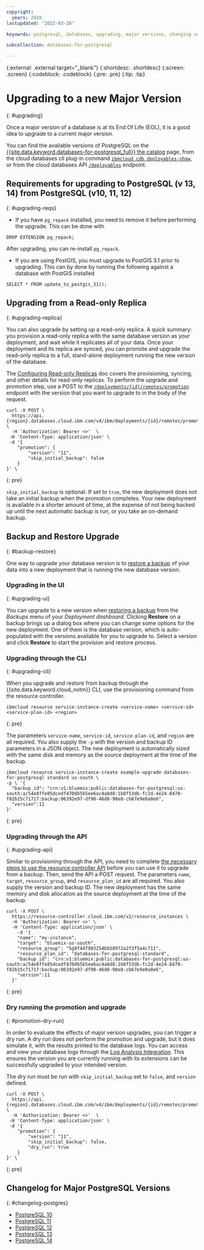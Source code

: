 ```yaml
---
copyright:
  years: 2020
lastupdated: "2022-03-28"

keyowrds: postgresql, databases, upgrading, major versions, changing versions

subcollection: databases-for-postgresql

---
```


{:external: .external target="_blank"}
{:shortdesc: .shortdesc}
{:screen: .screen}
{:codeblock: .codeblock}
{:pre: .pre}
{:tip: .tip}

# Upgrading to a new Major Version
{: #upgrading}

Once a major version of a database is at its End Of Life (EOL), it is a good idea to upgrade to a current major version. 

You can find the available versions of PostgreSQL on the [{{site.data.keyword.databases-for-postgresql_full}} the catalog](https://cloud.ibm.com/catalog/databases-for-postgresql) page, from the cloud databases cli plug-in command [`ibmcloud cdb deployables-show`](/docs/databases-cli-plugin?topic=databases-cli-plugin-cdb-reference#deployables-show), or from the cloud databases API [`/deployables`](https://cloud.ibm.com/apidocs/cloud-databases-api#get-all-deployable-databases) endpoint.

## Requirements for upgrading to PostgreSQL (v 13, 14) from PostgreSQL (v10, 11, 12)
{: #upgrading-reqs}

- If you have `pg_repack` installed, you need to remove it before performing the upgrade. This can be done with 

```shell
DROP EXTENSION pg_repack; 
```

After upgrading, you can re-install `pg_repack`.

- If you are using PostGIS, you must upgrade to PostGIS 3.1 prior to upgrading. This can by done by running the following against a database with PostGIS installed 

```shell
SELECT * FROM update_to_postgis_31();
```

## Upgrading from a Read-only Replica
{: #upgrading-replica}

You can also upgrade by setting up a read-only replica. A quick summary: you provision a read-only replica with the same database version as your deployment, and wait while it replicates all of your data. Once your deployment and its replica are synced, you can promote and upgrade the read-only replica to a full, stand-alone deployment running the new version of the database.

The [Configuring Read-only Replicas](/docs/databases-for-postgresql?topic=databases-for-postgresql-read-only-replicas) doc covers the provisioning, syncing, and other details for read-only replicas. To perform the upgrade and promotion step, use a POST to the [`/deployments/{id}/remotes/promotion`](https://cloud.ibm.com/apidocs/cloud-databases-api#promote-read-only-replica-to-a-full-deployment) endpoint with the version that you want to upgrade to in the body of the request.
```curl
curl -X POST \
  https://api.{region}.databases.cloud.ibm.com/v4/ibm/deployments/{id}/remotes/promotion \
  -H 'Authorization: Bearer <>'  \
 -H 'Content-Type: application/json' \
 -d '{
    "promotion": {
        "version": "11",
        "skip_initial_backup": false
    }
}' \
```
{: pre}

`skip_initial_backup` is optional. If set to `true`, the new deployment does not take an initial backup when the promotion completes. Your new deployment is available in a shorter amount of time, at the expense of not being backed up until the next automatic backup is run, or you take an on-demand backup.

## Backup and Restore Upgrade
{: #backup-restore}

One way to upgrade your database version is to [restore a backup](/docs/databases-for-postgresql?topic=cloud-databases-dashboard-backups#restoring-a-backup) of your data into a new deployment that is running the new database version.

### Upgrading in the UI
{: #upgrading-ui}

You can upgrade to a new version when [restoring a backup](/docs/databases-for-postgresql?topic=cloud-databases-dashboard-backups#restoring-a-backup) from the _Backups_ menu of your _Deployment dashboard_. Clicking **Restore** on a backup brings up a dialog box where you can change some options for the new deployment. One of them is the database version, which is auto-populated with the versions available for you to upgrade to. Select a version and click **Restore** to start the provision and restore process.

### Upgrading through the CLI
{: #upgrading-cli}

When you upgrade and restore from backup through the {{site.data.keyword.cloud_notm}} CLI, use the provisioning command from the resource controller.
```shell
ibmcloud resource service-instance-create <service-name> <service-id> <service-plan-id> <region>
```
{: pre}

The parameters `service-name`, `service-id`, `service-plan-id`, and `region` are all required. You also supply the `-p` with the version and backup ID parameters in a JSON object. The new deployment is automatically sized with the same disk and memory as the source deployment at the time of the backup.

```shell
ibmcloud resource service-instance-create example-upgrade databases-for-postgresql standard us-south \
-p \ '{
  "backup_id": "crn:v1:bluemix:public:databases-for-postgresql:us-south:a/54e8ffe85dcedf470db5b5ee6ac4a8d8:1b8f53db-fc2d-4e24-8470-f82b15c71717:backup:06392e97-df90-46d8-98e8-cb67e9e0a8e6",
  "version":11
}'
```
{: pre}

### Upgrading through the API
{: #upgrading-api}

Similar to provisioning through the API, you need to complete [the necessary steps to use the resource controller API](/docs/databases-for-postgresql?topic=cloud-databases-provisioning#provisioning-through-the-resource-controller-api) before you can use it to upgrade from a backup. Then, send the API a POST request. The parameters `name`, `target`, `resource_group`, and `resource_plan_id` are all required. You also supply the version and backup ID. The new deployment has the same memory and disk allocation as the source deployment at the time of the backup.
```curl
curl -X POST \
  https://resource-controller.cloud.ibm.com/v2/resource_instances \
  -H 'Authorization: Bearer <>' \
  -H 'Content-Type: application/json' \
    -d '{
    "name": "my-instance",
    "target": "bluemix-us-south",
    "resource_group": "5g9f447903254bb58972a2f3f5a4c711",
    "resource_plan_id": "databases-for-postgresql-standard",
    "backup_id": "crn:v1:bluemix:public:databases-for-postgresql:us-south:a/54e8ffe85dcedf470db5b5ee6ac4a8d8:1b8f53db-fc2d-4e24-8470-f82b15c71717:backup:06392e97-df90-46d8-98e8-cb67e9e0a8e6",
    "version":11
  }'
```
{: pre}

### Dry running the promotion and upgrade
{: #promotion-dry-run}

In order to evaluate the effects of major version upgrades, you can trigger a dry run. A dry run does not perform the promotion and upgrade, but it does simulate it, with the results printed to the database logs. You can access and view your database logs through the [Log Analysis Integration](/docs/databases-for-postgresql?topic=cloud-databases-logging). This ensures the version you are currently running with its extensions can be successfully upgraded to your intended version.

The dry run must be run with `skip_initial_backup` set to `false`, and `version` defined.
```curl
curl -X POST \
  https://api.{region}.databases.cloud.ibm.com/v4/ibm/deployments/{id}/remotes/promotion \
  -H 'Authorization: Bearer <>'  \
 -H 'Content-Type: application/json' \
 -d '{
    "promotion": {
        "version": "11",
        "skip_initial_backup": false,
        "dry_run": true
    }
}' \
```
{: pre}

## Changelog for Major PostgreSQL Versions
{: #changelog-postgres}

- [PostgreSQL 10](https://www.postgresql.org/docs/10/release-10.html)
- [PostgreSQL 11](https://www.postgresql.org/docs/11/release-11.html)
- [PostgreSQL 12](https://www.postgresql.org/docs/current/release-12.html)
- [PostgreSQL 13](https://www.postgresql.org/docs/13/release-13.html)
- [PostgreSQL 14](https://www.postgresql.org/docs/14/release-14.html)
